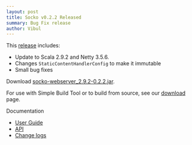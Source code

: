 ```yaml
---
layout: post
title: Socko v0.2.2 Released
summary: Bug Fix release
author: Vibul
---
```


This [release](https://github.com/mashupbots/socko/issues?milestone=6&state=closed) includes:
 - Update to Scala 2.9.2 and Netty 3.5.6.
 - Changes `StaticContentHandlerConfig` to make it immutable
 - Small bug fixes

Download [socko-webserver_2.9.2-0.2.2.jar](https://oss.sonatype.org/content/groups/public/org/mashupbots/socko/socko-webserver_2.9.2/0.2.2/socko-webserver_2.9.2-0.2.2.jar).

For use with Simple Build Tool or to build from source, see our [download](/download.html) page.

Documentation
 - [User Guide](/docs/0.2.2/guides/user_guide.html)
 - [API](/docs/0.2.2/api/)
 - [Change logs](https://github.com/mashupbots/socko/issues?milestone=6&state=closed)



